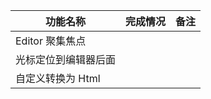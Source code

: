| 功能名称             | 完成情况 | 备注 |
| -------------------- | :------: | ---: |
| Editor 聚集焦点      |          |      |
| 光标定位到编辑器后面 |          |      |
| 自定义转换为 Html    |          |      |
